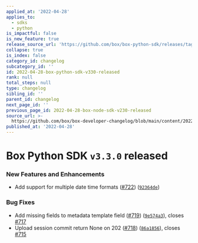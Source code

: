```yaml
---
applied_at: '2022-04-28'
applies_to:
  - sdks
  - python
is_impactful: false
is_new_feature: true
release_source_url: 'https://github.com/box/box-python-sdk/releases/tag/v3.3.0'
collapse: true
is_index: false
category_id: changelog
subcategory_id: ''
id: 2022-04-28-box-python-sdk-v330-released
rank: null
total_steps: null
type: changelog
sibling_id: ''
parent_id: changelog
next_page_id: ''
previous_page_id: 2022-04-28-box-node-sdk-v230-released
source_url: >-
  https://github.com/box/box-developer-changelog/blob/main/content/2022/04-28-box-python-sdk-v330-released.md
published_at: '2022-04-28'
---
```

# Box Python SDK `v3.3.0` released

### New Features and Enhancements

* Add support for multiple date time formats ([#722][1]) ([`92364de`][2])

### Bug Fixes

* Add missing fields to metadata template field ([#719][3]) ([`9e574a3`][4]), closes [#717][5]
* Upload session commit return None on 202 ([#718][6]) ([`86a1856`][7]), closes [#715][8]

[1]: https://github.com/box/box-python-sdk/issues/722

[2]: https://github.com/box/box-python-sdk/commit/92364de1e7c1eee1e85857546af65c307ca863a0

[3]: https://github.com/box/box-python-sdk/issues/719

[4]: https://github.com/box/box-python-sdk/commit/9e574a3e56f72c0e78a31ddda78bc11d36ff3516

[5]: https://github.com/box/box-python-sdk/issues/717

[6]: https://github.com/box/box-python-sdk/issues/718

[7]: https://github.com/box/box-python-sdk/commit/86a185630e6cce8f742123c7340da08267621313

[8]: https://github.com/box/box-python-sdk/issues/715